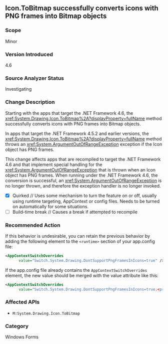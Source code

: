 ## Icon.ToBitmap successfully converts icons with PNG frames into Bitmap objects

### Scope
Minor

### Version Introduced
4.6

### Source Analyzer Status
Investigating

### Change Description

Starting with the apps that target the .NET Framework 4.6, the <xref:System.Drawing.Icon.ToBitmap%2A?displayProperty=fullName> method successfully converts icons with PNG frames into Bitmap objects.

In apps that target the .NET Framework 4.5.2 and earlier versions, the  <xref:System.Drawing.Icon.ToBitmap%2A?displayProperty=fullName> method throws an <xref:System.ArgumentOutOfRangeException> exception if the Icon object has PNG frames.

This change affects apps that are recompiled to target the .NET Framework 4.6 and that implement special handling for the <xref:System.ArgumentOutOfRangeException> that is thrown when an Icon object has PNG frames. When running under the .NET Framework 4.6, the conversion is successful, an <xref:System.ArgumentOutOfRangeException> is no longer thrown, and therefore the exception handler is no longer invoked.

- [X] Quirked // Uses some mechanism to turn the feature on or off, usually using runtime targeting, AppContext or config files. Needs to be turned on automatically for some situations.
- [ ] Build-time break // Causes a break if attempted to recompile

### Recommended Action
If this behavior is undesirable, you can retain the previous behavior by adding the following element to the `<runtime>` section of your app.config file:

```xml
<AppContextSwitchOverrides   
      value="Switch.System.Drawing.DontSupportPngFramesInIcons=true" />  
```
  
If the app.config file already contains the `AppContextSwitchOverrides` element, the new value should be merged with the value attribute like this:

```xml
<AppContextSwitchOverrides   
      value="Switch.System.Drawing.DontSupportPngFramesInIcons=true;<previous key>=<previous value>" />  
```
  
### Affected APIs
* `M:System.Drawing.Icon.ToBitmap`

### Category
Windows Forms

<!-- breaking change id: 194 -->



